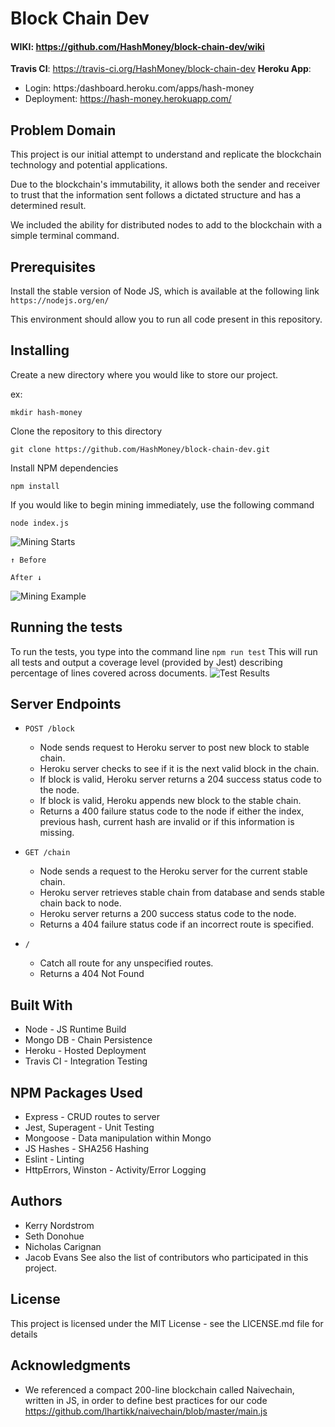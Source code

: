 # Block Chain Dev
<!-- One Paragraph of project description goes here -->

#### WIKI: https://github.com/HashMoney/block-chain-dev/wiki

**Travis CI**: https://travis-ci.org/HashMoney/block-chain-dev
**Heroku App**:
- Login: https:/dashboard.heroku.com/apps/hash-money
- Deployment: https://hash-money.herokuapp.com/


## Problem Domain

This project is our initial attempt to understand and replicate the blockchain technology and potential applications.

Due to the blockchain's immutability, it allows both the sender and receiver to trust that the information sent follows a dictated structure and has a determined result.

We included the ability for distributed nodes to add to the blockchain with a simple terminal command.

## Prerequisites
Install the stable version of Node JS, which is available at the following link
`https://nodejs.org/en/`

This environment should allow you to run all code present in this repository.

## Installing
Create a new directory where you would like to store our project.

ex: 
```
mkdir hash-money
```
Clone the repository to this directory

```
git clone https://github.com/HashMoney/block-chain-dev.git

```
Install NPM dependencies
```
npm install 
```
If you would like to begin mining immediately, use the following command

```
node index.js
```
![Mining Starts](https://github.com/HashMoney/block-chain-dev/blob/nodeStaging/Screen%20Shot%202018-01-05%20at%208.58.32%20AM.png?raw=true)

```↑ Before```

```After ↓```

![Mining Example](https://github.com/HashMoney/block-chain-dev/blob/nodeStaging/Screen%20Shot%202018-01-05%20at%208.58.03%20AM.png?raw=true)

## Running the tests
To run the tests, you type into the command line `npm run test`
This will run all tests and output a coverage level (provided by Jest) describing percentage of lines covered across documents.
![Test Results](https://github.com/HashMoney/block-chain-dev/blob/nodeStaging/Screen%20Shot%202018-01-05%20at%208.43.45%20AM.png?raw=true)



## Server Endpoints

* `POST /block`
  - Node sends request to Heroku server to post new block to stable chain.
  - Heroku server checks to see if it is the next valid block in the chain.
  - If block is valid, Heroku server returns a 204 success status code to the node.
  - If block is valid, Heroku appends new block to the stable chain.
  - Returns a 400 failure status code to the node if either the index, previous hash, current hash are invalid or if this information is missing.
 
* `GET /chain`
  - Node sends a request to the Heroku server for the current stable chain.
  - Heroku server retrieves stable chain from database and sends stable chain back to node.
  - Heroku server returns a 200 success status code to the node.
  - Returns a 404 failure status code if an incorrect route is specified.

* `/`
  - Catch all route for any unspecified routes.
  - Returns a 404 Not Found


## Built With
- Node - JS Runtime Build  
- Mongo DB - Chain Persistence  
- Heroku - Hosted Deployment   
- Travis CI -  Integration Testing 

## NPM Packages Used 
- Express - CRUD routes to server  
- Jest, Superagent - Unit Testing  
- Mongoose - Data manipulation within Mongo
- JS Hashes - SHA256 Hashing   
- Eslint - Linting  
- HttpErrors, Winston - Activity/Error Logging

## Authors
- Kerry Nordstrom
- Seth Donohue
- Nicholas Carignan
- Jacob Evans
See also the list of contributors who participated in this project.

## License
This project is licensed under the MIT License - see the LICENSE.md file for details

## Acknowledgments
- We referenced a compact 200-line blockchain called Naivechain, written in JS, in order to define best practices for our code https://github.com/lhartikk/naivechain/blob/master/main.js
